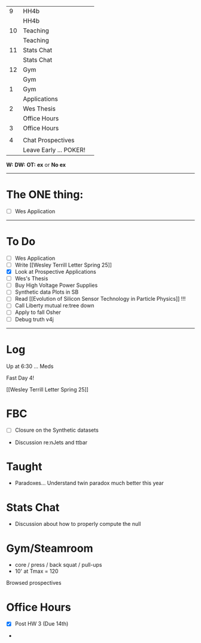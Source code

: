 
|     |                        |     |
| --- | ---------------------- | --- |
| 9   | HH4b                   |     |
|     | HH4b                   |     |
| 10  | Teaching               |     |
|     | Teaching               |     |
| 11  | Stats Chat             |     |
|     | Stats Chat             |     |
| 12  | Gym                    |     |
|     | Gym                    |     |
| 1   | Gym                    |     |
|     | Applications           |     |
| 2   | Wes Thesis             |     |
|     | Office Hours           |     |
| 3   | Office Hours           |     |
|     |                        |     |
| 4   | Chat Prospectives      |     |
|     | Leave Early ... POKER! |     |

**W:**
**DW:**
**OT:**
**ex** or **No ex**

---
# The ONE thing: 
- [ ] Wes Application

---
# To Do

- [ ] Wes Application
- [ ] Write [[Wesley Terrill Letter Spring 25]]
- [x] Look at Prospective Applications
- [ ] Wes's Thesis
- [ ] Buy High Voltage Power Supplies
- [ ]  Synthetic data Plots in SB 
- [ ] Read [[Evolution of Silicon Sensor Technology in Particle Physics]] !!!
- [ ] Call Liberty mutual re:tree down
- [ ]  Apply to fall Osher
- [ ] Debug truth v4j

---

# Log

Up at 6:30 ... Meds

Fast Day 4!

[[Wesley Terrill Letter Spring 25]]

# FBC
- [ ] Closure on the Synthetic datasets
- Discussion re:nJets and ttbar

# Taught
- Paradoxes... Understand twin paradox much better this year

# Stats Chat
- Discussion about how to properly compute the null

# Gym/Steamroom
- core / press / back squat / pull-ups
- 10' at Tmax = 120

Browsed prospectives 

# Office Hours
 - [x] Post HW 3 (Due 14th)
- 